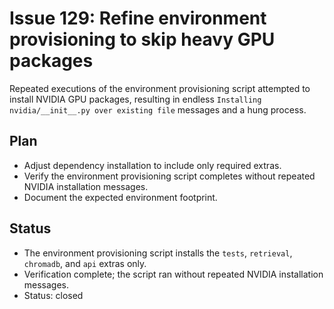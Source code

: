 # Issue 129: Refine environment provisioning to skip heavy GPU packages

Repeated executions of the environment provisioning script attempted to install NVIDIA GPU packages, resulting in endless `Installing nvidia/__init__.py over existing file` messages and a hung process.

## Plan
- Adjust dependency installation to include only required extras.
- Verify the environment provisioning script completes without repeated NVIDIA installation messages.
- Document the expected environment footprint.

## Status
- The environment provisioning script installs the `tests`, `retrieval`, `chromadb`, and `api` extras only.
- Verification complete; the script ran without repeated NVIDIA installation messages.
- Status: closed
